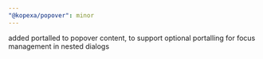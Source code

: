 ```yaml
---
"@kopexa/popover": minor
---
```


added portalled to popover content, to support optional portalling for focus management in nested dialogs
